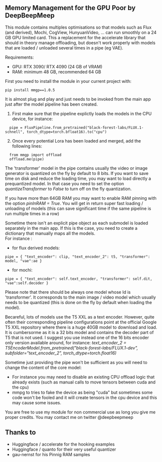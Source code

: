 
<p align="center">
  <H2>Memory Management for the GPU Poor by DeepBeepMeep</H2>	
</p>


This module contains multiples optimisations so that models such as Flux (and derived), Mochi, CogView, HunyuanVideo, ...  can run smoothly on a 24 GB GPU limited card. 
This a replacement for the accelerate library that should in theory manage offloading, but doesn't work properly with models that are loaded / unloaded several
times in a pipe (eg VAE).

Requirements:
- GPU: RTX 3090/ RTX 4090 (24 GB of VRAM)
- RAM: minimum 48 GB, recommended 64 GB 

First you need to install the module in your current project with:
```shell
pip install mmgp==1.0.5
```

It is almost plug and play and just needs to be invoked from the main app just after the model pipeline has been created.
1) First make sure that the pipeline explictly loads the models in the CPU device, for instance:
```
  pipe = FluxPipeline.from_pretrained("black-forest-labs/FLUX.1-schnell", torch_dtype=torch.bfloat16).to("cpu")
```

2) Once every potential Lora has been loaded and merged, add the following lines:

```
  from mmgp import offload
  offload.me(pipe)
```  
The 'transformer' model in the pipe contains usually the video or image generator is quantized on the fly by default to 8 bits. If you want to save time on disk and reduce the loading time, you may want to load directly a prequantized model. In that case you need to set the option *quantizeTransformer* to *False* to turn off on the fly quantization.

If you have more than 64GB RAM you may want to enable RAM pinning with the option *pinInRAM = True*. You will get in return super fast loading / unloading of models
(this can save significant time if the same pipeline is run multiple times in a row)

Sometime there isn't an explicit pipe object as each submodel is loaded separately in the main app. If this is the case, you need to create a dictionary that manually maps all the models.\
For instance :


- for flux derived models: 
```
pipe = { "text_encoder": clip, "text_encoder_2": t5, "transformer": model, "vae":ae }
```
- for mochi: 
```
pipe = { "text_encoder": self.text_encoder, "transformer": self.dit, "vae":self.decoder }
```


Please note that there should be always one model whose Id is 'transformer'. It corresponds to the main image / video model which usually needs to be quantized (this is done on the fly by default when loading the model).

Becareful, lots of models use the T5 XXL as a text encoder. However, quite often their corresponding pipeline configurations point at the official Google T5 XXL repository 
where there is a huge 40GB model to download and load. It is cumbersorme as it is a 32 bits model and contains the decoder part of T5 that is not used. 
I suggest you use instead one of the 16 bits encoder only version available around, for instance:
*text_encoder_2 = T5EncoderModel.from_pretrained("black-forest-labs/FLUX.1-dev", subfolder="text_encoder_2", torch_dtype=torch.float16)*

Sometime just providing the pipe won't be sufficient as you will need to change the content of the core model: 
- For instance you may need to disable an existing CPU offload logic that already exists (such as manual calls to move tensors between cuda and the cpu)
- mmpg to tries to fake the device as being "cuda" but sometimes some code won't be fooled and it will create tensors in the cpu device and this may cause some issues.

You are free to use my module for non commercial use as long you give me proper credits. You may contact me on twitter @deepbeepmeep

Thanks to
---------
- Huggingface / accelerate for the hooking examples
- Huggingface / quanto for their very useful quantizer
- gau-nernst for his Pinnig RAM samples